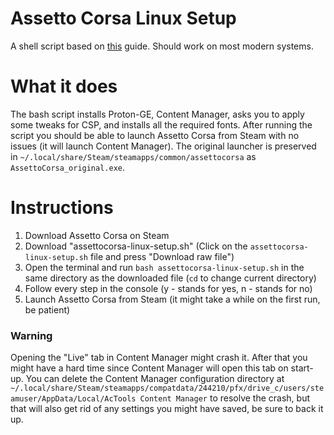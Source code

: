# Assetto Corsa Linux Setup
A shell script based on [this](https://steamcommunity.com/sharedfiles/filedetails/?id=2828364666) guide. Should work on most modern systems.

# What it does
The bash script installs Proton-GE, Content Manager, asks you to apply some tweaks for CSP, and installs all the required fonts. After running the script you should be able to launch Assetto Corsa from Steam with no issues (it will launch Content Manager). The original launcher is preserved in `~/.local/share/Steam/steamapps/common/assettocorsa` as `AssettoCorsa_original.exe`.

# Instructions
1. Download Assetto Corsa on Steam
2. Download "assettocorsa-linux-setup.sh" (Click on the `assettocorsa-linux-setup.sh` file and press "Download raw file")
3. Open the terminal and run `bash assettocorsa-linux-setup.sh` in the same directory as the downloaded file (`cd` to change current directory)
4. Follow every step in the console (y - stands for yes, n - stands for no)
5. Launch Assetto Corsa from Steam (it might take a while on the first run, be patient)

### Warning
Opening the "Live" tab in Content Manager might crash it. After that you might have a hard time since Content Manager will open this tab on start-up. You can delete the Content Manager configuration directory at `~/.local/share/Steam/steamapps/compatdata/244210/pfx/drive_c/users/steamuser/AppData/Local/AcTools Content Manager` to resolve the crash, but that will also get rid of any settings you might have saved, be sure to back it up.
